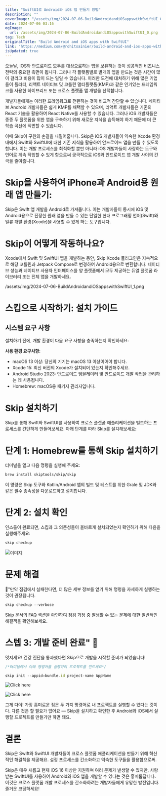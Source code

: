 ```yaml
---
title: "SwiftUI로 Android와 iOS 앱 만들기 방법"
description: ""
coverImage: "/assets/img/2024-07-06-BuildAndroidandiOSappswithSwiftUI_0.png"
date: 2024-07-06 03:16
ogImage:
  url: /assets/img/2024-07-06-BuildAndroidandiOSappswithSwiftUI_0.png
tag: Tech
originalTitle: "Build Android and iOS apps with SwiftUI"
link: "https://medium.com/@rohitsainier/build-android-and-ios-apps-with-swiftui-7c89a92c184f"
isUpdated: true
---
```


오늘날, iOS와 안드로이드 모두를 대상으로하는 앱을 보유하는 것이 성공적인 비즈니스 전략의 중요한 측면이 됩니다. 그러나 각 플랫폼별로 별개의 앱을 만드는 것은 시간이 많이 걸리고 비용이 많이 드는 일일 수 있습니다. 이러한 도전에 대처하기 위해 많은 기업들이 플러터, 리액트 네이티브 및 코틀린 멀티플랫폼(KMP)과 같은 인기있는 프레임워크를 사용한 하이브리드 또는 크로스 플랫폼 앱 개발을 선택합니다.

개발자들에게는 이러한 프레임워크로 전환하는 것이 비교적 간단할 수 있습니다. 네이티브 Android 개발자들은 쉽게 KMP를 채택할 수 있으며, 리액트 개발자들은 기존의 React 기술을 활용하여 React Native를 사용할 수 있습니다. 그러나 iOS 개발자들은 종종 두 플랫폼을 위한 앱을 구축하기 위해 새로운 지식을 습득해야 하기 때문에 더 큰 학습 곡선에 직면할 수 있습니다.

이때 Skip이 구원의 손길을 내밀어줍니다. Skip은 iOS 개발자들이 익숙한 Xcode 환경 내에서 Swift와 SwiftUI에 대한 기존 지식을 활용하여 안드로이드 앱을 만들 수 있도록 합니다. 이는 개발 프로세스를 최적화할 뿐만 아니라 iOS 개발자들이 사랑하는 도구와 언어로 계속 작업할 수 있게 함으로써 궁극적으로 iOS와 안드로이드 앱 개발 사이의 간극을 줄여줍니다.

<div class="content-ad"></div>

# Skip을 사용하여 iPhone과 Android용 원래 앱 만들기:

Skip은 Swift 앱 개발을 Android로 가져옵니다. 이는 개발자들이 동시에 iOS 및 Android용으로 진정한 원래 앱을 만들 수 있는 단일한 현대 프로그래밍 언어(Swift)와 일류 개발 환경(Xcode)을 사용할 수 있게 하는 도구입니다.

# Skip이 어떻게 작동하나요?

Xcode에서 Swift 및 SwiftUI 앱을 개발하는 동안, Skip Xcode 플러그인은 지속적으로 해당 코틀린과 Jetpack Compose로 변경하여 Android용으로 변환합니다. 네이티브 성능과 네이티브 사용자 인터페이스를 양 플랫폼에서 모두 제공하는 듀얼 플랫폼 라이브러리 또는 전체 앱을 개발하세요.

<div class="content-ad"></div>

/assets/img/2024-07-06-BuildAndroidandiOSappswithSwiftUI_1.png

# 스킵으로 시작하기: 설치 가이드

## 시스템 요구 사항

설치하기 전에, 개발 환경이 다음 요구 사항을 충족하는지 확인하세요:

<div class="content-ad"></div>

**사용 환경 요구사항:**

- macOS 13 이상: 당신의 기기는 macOS 13 이상이어야 합니다.
- Xcode 15: 최신 버전의 Xcode가 설치되어 있는지 확인해주세요.
- Android Studio 2023: 안드로이드 엠뮬레이터 및 안드로이드 개발 작업을 관리하는 데 사용됩니다.
- Homebrew: macOS용 패키지 관리자입니다.

# Skip 설치하기

Skip를 통해 Swift와 SwiftUI를 사용하여 크로스 플랫폼 애플리케이션을 빌드하는 프로세스를 간단하게 만들어보세요. 아래 단계를 따라 Skip를 설치해보세요:

# 단계 1: Homebrew를 통해 Skip 설치하기

<div class="content-ad"></div>

터미널을 열고 다음 명령을 실행해 주세요:

```bash
brew install skiptools/skip/skip
```

이 명령은 Skip 도구와 Kotlin/Android 앱의 빌드 및 테스트를 위한 Grale 및 JDK와 같은 필수 종속성을 다운로드하고 설치합니다.

# 단계 2: 설치 확인

<div class="content-ad"></div>

인스톨이 완료되면, 스킵과 그 의존성들이 올바르게 설치되었는지 확인하기 위해 다음을 실행해주세요:

```js
skip checkup
```

![이미지](/assets/img/2024-07-06-BuildAndroidandiOSappswithSwiftUI_2.png)

# 문제 해결

<div class="content-ad"></div>

🔮"만약 점검에서 실패한다면, 더 많은 세부 정보를 얻기 위해 명령을 자세하게 실행하는 것이 권장됩니다.

```js
skip checkup --verbose
```

Skip 문서의 FAQ 섹션을 확인하여 점검 과정 중 발생할 수 있는 문제에 대한 일반적인 해결책을 확인해보세요.

# 스텝 3: 개발 준비 완료" 🔮

<div class="content-ad"></div>

멋지세요! 건강 진단을 통과했다면 Skip으로 개발을 시작할 준비가 되었습니다!

```js
/*터미널에서 아래 명령어를 실행하여 프로젝트를 만드세요*/

skip init --appid=bundle.id project-name AppName
```

![Click here](/assets/img/2024-07-06-BuildAndroidandiOSappswithSwiftUI_3.png)

![Click here](/assets/img/2024-07-06-BuildAndroidandiOSappswithSwiftUI_4.png)

<div class="content-ad"></div>

그게 다야! 가장 흥미로운 점은 두 가지 명령어로 내 프로젝트를 실행할 수 있다는 것이다. 다른 것은 할 필요가 없어요 — Skip을 설치하고 확인한 후 Android와 iOS에서 실행할 프로젝트를 만들기만 하면 돼요.

# 결론

Skip은 Swift와 SwiftUI 개발자들이 크로스 플랫폼 애플리케이션을 만들기 위해 혁신적인 해결책을 제공해요. 설정 프로세스를 간소화하고 익숙한 도구들을 활용함으로써.

Skip은 매우 새롭고 현재 iOS 16 이상만 지원하며 여러 문제가 발생할 수 있지만, 사랑받는 SwiftUI를 사용하여 Android와 iOS 앱을 개발할 수 있다는 것은 흥미롭답니다. 이것은 크로스 플랫폼 개발 프로세스를 간소화하려는 개발자들에게 유망한 발전입니다. 즐거운 코딩하세요!
